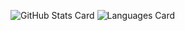 ![GitHub Stats Card](https://github-readme-stats.vercel.app/api?username=Sakauchi444&theme=radical)
![Languages Card](https://github-readme-stats.vercel.app/api/top-langs/?username=Sakauchi444&layout=compact&theme=radical)

<!--
**Sakauchi444/Sakauchi444** is a ✨ _special_ ✨ repository because its `README.md` (this file) appears on your GitHub profile.

Here are some ideas to get you started:

- 🔭 I’m currently working on ...
- 🌱 I’m currently learning ...
- 👯 I’m looking to collaborate on ...
- 🤔 I’m looking for help with ...
- 💬 Ask me about ...
- 📫 How to reach me: ...
- 😄 Pronouns: ...
- ⚡ Fun fact: ...
-->
